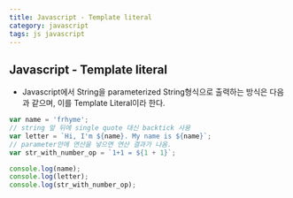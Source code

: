 ```yaml
---
title: Javascript - Template literal
category: javascript
tags: js javascript
---
```


## Javascript - Template literal

- Javascript에서 String을 parameterized String형식으로 출력하는 방식은 다음과 같으며, 이를 Template Literal이라 한다.

```javascript
var name = 'frhyme';
// string 앞 뒤에 single quote 대신 backtick 사용
var letter = `Hi, I'm ${name}. My name is ${name}`;
// parameter안에 연산을 넣으면 연산 결과가 나옴.
var str_with_number_op = `1+1 = ${1 + 1}`;

console.log(name);
console.log(letter);
console.log(str_with_number_op);
```
